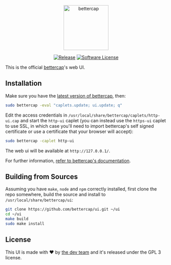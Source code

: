 <p align="center">
  <img alt="bettercap" src="https://github.com/bettercap/ui/blob/master/src/assets/images/logo.png" height="140" />
  <p align="center">
    <a href="https://github.com/bettercap/ui/releases/latest"><img alt="Release" src="https://img.shields.io/github/release/bettercap/ui.svg?style=flat-square"></a>
    <a href="https://github.com/bettercap/bettercap/blob/master/LICENSE.md"><img alt="Software License" src="https://img.shields.io/badge/license-GPL3-brightgreen.svg?style=flat-square"></a>
  </p>
</p>

This is the official [bettercap](https://www.bettercap.org/)'s web UI.

## Installation

Make sure you have the [latest version of bettercap](https://github.com/bettercap/bettercap/releases), then:

```sh
sudo bettercap -eval "caplets.update; ui.update; q"
```

Edit the access credentials in `/usr/local/share/bettercap/caplets/http-ui.cap` and start the `http-ui` caplet (you can instead use the `https-ui` caplet to use SSL, in which case you'll need to import bettercap's self signed certificate or use a certificate that your browser will accept): 

```sh
sudo bettercap -caplet http-ui
```

The web ui will be available at `http://127.0.0.1/`.

For further information, [refer to bettercap's documentation](https://www.bettercap.org/).

## Building from Sources

Assuming you have `make`, `node` and `npm` correctly installed, first clone the repo somewhere, build the source and install to `/usr/local/share/bettercap/ui`:

```sh
git clone https://github.com/bettercap/ui.git ~/ui
cd ~/ui
make build
sudo make install
```

## License

This UI is made with ♥  by [the dev team](https://github.com/bettercap/ui/graphs/contributors) and it's released under the GPL 3 license.
